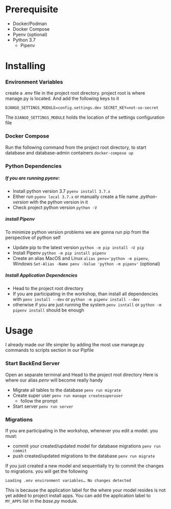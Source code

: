 # Prerequisite
- Docker/Podman
- Docker Compose
- Pyenv (optional)
- Python 3.7
    - Pipenv

# Installing

### Environment Variables

create a .env file in the project root directory. project root is where manage.py is located. 
And add the following keys to it

`DJANGO_SETTINGS_MODULE=config.settings.dev
SECRET_KEY=not-so-secret`

The `DJANGO_SETTINGS_MODULE` holds the location of the settings configuration file

### Docker Compose
Run the following command from the project root directory, to start database and database-admin containers
`docker-compose up`

### Python Dependencies

##### If you are running _pyenv_:

- Install python version 3.7 `pyenv install 3.7.x` 
- Either run `pyenv local 3.7.x` or manually create a file name _.python-version_ 
with the python version in it
- Check project python version `python -V`

##### install Pipenv
To minimize python version problems we are gonna run pip from the perspective of python self
- Update pip to the latest version `python -m pip install -U pip`
- Install Pipenv `python -m pip install pipenv`
- Create an alias MacOS and Linux `alias penv='python -m pipenv`, Windows `Set-Alias -Name penv -Value 'python -m pipenv'` 
(optional)

##### Install Application Dependencies
- Head to the project root directory
- If you are participating in the workshop, than install all dependencies with `penv install --dev` or `python -m pipenv install --dev` 
- otherwise if you are just running the system `penv isntall` or `python -m pipenv install` should be enough

# Usage

I already made our life simpler by adding the most use manage.py commands to scripts section in our Pipfile

### Start BackEnd Server

Open an separate terminal and Head to the project root directory
Here is where our alias _penv_ will become really handy

- Migrate all tables to the database `penv run migrate`
- Create super user `penv run manage createsuperuser`
    - follow the prompt
- Start server `penv run server`

### Migrations

If you are participating in the workshop, whenever you edit a model. you must:

- commit your created/updated model for database migrations `penv run commit`
- push created/updated migrations to the database `penv run migrate`

If you just created a new model and sequentially try to commit the changes to migrations. you will get the following 

`Loading .env environment variables…
No changes detected
` 

This is because the application label for the  where your model resides is not yet added to project install apps.
You can add the application label to `MY_APPS` list in the _base.py_ module.
